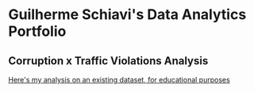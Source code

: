 # Guilherme Schiavi's Data Analytics Portfolio

## Corruption x Traffic Violations Analysis
[Here's my analysis on an existing dataset, for educational purposes](https://guilherme-schiavi.github.io/corruptiondata/)

